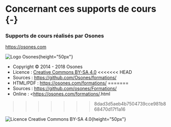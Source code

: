 # Concernant ces supports de cours {-}

### Supports de cours réalisés par Osones

<https://osones.com>

![Logo Osones](images/logo-osones.png){height="50px"}

- Copyright © 2014 - 2018 Osones
- Licence : [Creative Commons BY-SA 4.0](https://creativecommons.org/licenses/by-sa/4.0/deed.fr)
<<<<<<< HEAD
- Sources : <https://github.com/Osones/formations/>
- HTML/PDF : <https://osones.com/formations/>
=======
- Sources : <https://github.com/osones/Formations/>
- Online : <https://osones.com/formations/<nom du cours>.html
>>>>>>> 8dad3d5aeb4b7504739cce981b868470d17f1a16

![Licence Creative Commons BY-SA 4.0](images/licence.png){height="50px"}

